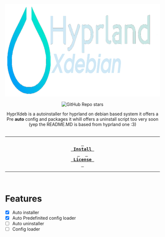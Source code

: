 <div align = center>

<img src="content/Logo.png" width="750" height="300" alt="banner">

<br>


![GitHub Repo stars](https://img.shields.io/github/stars/NotTotalVoid/hyprlandXdeb?style=for-the-badge&color=cba6f7)
<br>

HyprXdeb is a autoinstaller for hyprland on debian based system it offers a Pre **auto** config and packages
it whill offers a uninstall script too very soon
(yep the README.MD is based from hyprland one :3)
 <br>
<br>

---

**[<kbd> <br> Install <br> </kbd>][Install]** 
**[<kbd> <br> License <br> </kbd>][license]**

---

<br>

</div>

# Features
- [X] Auto installer
- [X] Auto Predefinited config loader
- [ ] Auto uninstaller 
- [ ] Config loader
<br>
<br>
<div align = center>

<!----------------------------------------------------------------------------->

[license]:https://github.com/NotTotalVoid/hyprlandXdeb/blob/main/content/LICENSE
[install]:https://github.com/NotTotalVoid/hyprlandXdeb/blob/main/content/install.md


